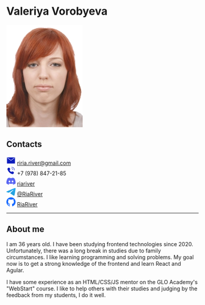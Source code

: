 # Valeriya Vorobyeva

![Photo][photo]

## Contacts

![E-Mail:][mail] riria.river@gmail.com \
![Phone:][phone] +7 (978) 847-21-85 \
![Discord:][discord] [riariver](https://discordapp.com/users/675686758448627713) \
![Telegram:][telegram] [@RiaRiver](https://t.me/RiaRiver) \
![Github:][github] [RiaRiver](https://github.com/RiaRiver/)

---

## About me

I am 36 years old. I have been studying frontend technologies since 2020. Unfortunately, there was a long break in studies due to family circumstances. I like learning programming and solving problems. My goal now is to get a strong knowledge of the frontend and learn React and Agular.

I have some experience as an HTML/CSS/JS mentor on the GLO Academy's "WebStart" course. I like to help others with their studies and judging by the feedback from my students, I do it well.

[photo]: /img/photo.jpg
[mail]: /img/mail.png
[phone]: /img/phone.png
[discord]: /img/discord.png
[telegram]: /img/telegram.png
[github]: /img/github.png
